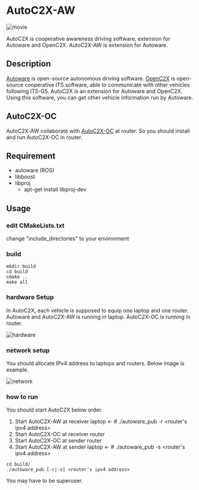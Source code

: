 # AutoC2X-AW

![movie](https://user-images.githubusercontent.com/23014935/76400182-39570c00-63c3-11ea-81cb-a6b84179406d.gif)

AutoC2X is cooperative awareness driving software, extension for Autoware and OpenC2X. AutoC2X-AW is extension for Autoware.

## Description

[Autoware](https://gitlab.com/autowarefoundation/autoware.ai) is open-source autonomous driving software. [OpenC2X](https://www.ccs-labs.org/software/openc2x/) is open-source cooperative ITS software, able to communicate with other vehicles following ITS-G5. AutoC2X is an extension for Autoware and OpenC2X. Using this software, you can get other vehicle information run by Autoware. 

## AutoC2X-OC
AutoC2X-AW collaborate with [AutoC2X-OC](https://github.com/esakilab/AutoC2X-OC) at router. So you should install and run AutoC2X-OC in router.

## Requirement
- autoware (ROS)
- libboost
- libproj
    - apt-get install libproj-dev

## Usage

### edit CMakeLists.txt
change "include_directories" to your environment

### build
```
mkdir build
cd build
cmake ..
make all
```

### hardware Setup
In AutoC2X, each vehicle is supposed to equip one laptop and one router. Autoware and AutoC2X-AW is running in laptop. AutoC2X-OC is running in router.

![hardware](https://user-images.githubusercontent.com/23014935/76481753-b59a2f80-6455-11ea-9134-4b5376bf75c4.png)

### network setup
You should allocate IPv4 address to laptops and routers. Below image is example.

![network](https://user-images.githubusercontent.com/23014935/76482009-50930980-6456-11ea-9155-3abf0788592b.png)

### how to run

You should start AutoC2X below order.

1. Start AutoC2X-AW at receiver laptop <- # ./autoware_pub -r <router's ipv4 address>
2. Start AutoC2X-OC at receiver router
3. Start AutoC2X-OC at sender router
4. Start AutoC2X-AW at sender laptop <- # ./autoware_pub -s <router's ipv4 address>

```
cd build/
./autoware_pub [-r|-s] <router's ipv4 address>
```

You may have to be superuser.
